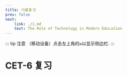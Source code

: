 ```yaml
---
title: 六级复习
prev: false
next: 
    link: ./1.md
    text: The Role of Technology in Modern Education
---
```


::: tip 注意
（移动设备）点击左上角的`≡`以显示侧边栏.
:::

# CET-6 复习